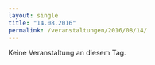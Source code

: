 ```yaml
---
layout: single
title: "14.08.2016"
permalink: /veranstaltungen/2016/08/14/
---
```


Keine Veranstaltung an diesem Tag.
